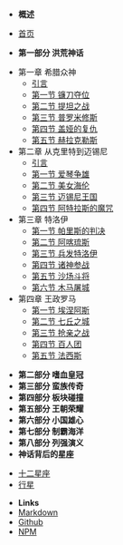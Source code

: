 - **概述**
* [首页](/)
- **第一部分 洪荒神话**
* 第一章 希腊众神
   * [引言](/part1/chapter1/introduction/)
   * [第一节 镰刀夺位](/part1/chapter1/section1/)
   * [第二节 提坦之战](/part1/chapter1/section2/)
   * [第三节 普罗米修斯](/part1/chapter1/section3/)
   * [第四节 盖娅的复仇](/part1/chapter1/section4/)
   * [第五节 赫拉克勒斯](/part1/chapter1/section5/)
* 第二章 从克里特到迈锡尼
   * [引言](/part1/chapter2/introduction/)
   * [第一节 爱琴争雄](/part1/chapter2/section1/)
   * [第二节 美女海伦](/part1/chapter2/section2/)
   * [第三节 迈锡尼王国](/part1/chapter2/section3/)
   * [第四节 阿特拉斯的魔咒](/part1/chapter2/section4/)
* 第三章 特洛伊
   * [第一节 帕里斯的判决](/part1/chapter3/section1/)
   * [第二节 阿喀琉斯](/part1/chapter3/section2/)
   * [第三节 兵发特洛伊](/part1/chapter3/section3/)
   * [第四节 诸神参战](/part1/chapter3/section4/)
   * [第五节 沙场斗将](/part1/chapter3/section5/)
   * [第六节 木马屠城](/part1/chapter3/section6/)
* 第四章 王政罗马
   * [第一节 埃涅阿斯](/part1/chapter4/section1/)
   * [第二节 七丘之城](/part1/chapter4/section2/)
   * [第三节 抢亲之战](/part1/chapter4/section3/)
   * [第四节 百人团](/part1/chapter4/section4/)
   * [第五节 法西斯](/part1/chapter4/section5/)
- **第二部分 嗜血皇冠**
- **第三部分 蛮族传奇**
- **第四部分 板块碰撞**
- **第五部分 王朝荣耀**
- **第六部分 小国雄心**
- **第七部分 制霸海洋**
- **第八部分 列强演义**
- **神话背后的星座**
* [十二星座](/astro/)
* [行星](/astro/Planets.md)
- **Links**
- [Markdown](markdown)
- [Github](https://github.com/jhildenbiddle/docsify-themeable)
- [NPM](https://www.npmjs.com/package/docsify-themeable)
